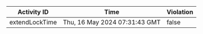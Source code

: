 | Activity ID | Time | Violation |
| --- | --- | --- |
| extendLockTime | Thu, 16 May 2024 07:31:43 GMT | false |
